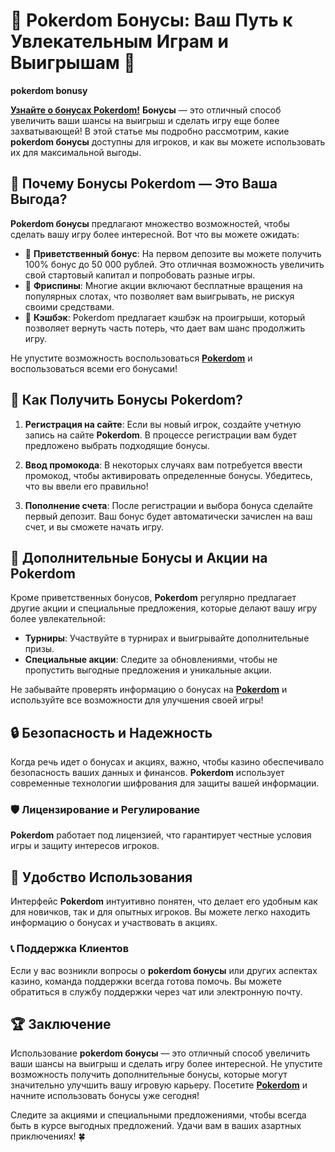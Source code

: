 # 🎉 Pokerdom Бонусы: Ваш Путь к Увлекательным Играм и Выигрышам 🎲

**pokerdom bonusy**

[**Узнайте о бонусах Pokerdom!**](https://brandplay.link/4k77v2yx) **Бонусы** — это отличный способ увеличить ваши шансы на выигрыш и сделать игру еще более захватывающей! В этой статье мы подробно рассмотрим, какие **pokerdom бонусы** доступны для игроков, и как вы можете использовать их для максимальной выгоды.

## 🌟 Почему Бонусы Pokerdom — Это Ваша Выгода?

**Pokerdom бонусы** предлагают множество возможностей, чтобы сделать вашу игру более интересной. Вот что вы можете ожидать:

- 🎁 **Приветственный бонус**: На первом депозите вы можете получить 100% бонус до 50 000 рублей. Это отличная возможность увеличить свой стартовый капитал и попробовать разные игры.
- 🎰 **Фриспины**: Многие акции включают бесплатные вращения на популярных слотах, что позволяет вам выигрывать, не рискуя своими средствами.
- 💸 **Кэшбэк**: Pokerdom предлагает кэшбэк на проигрыши, который позволяет вернуть часть потерь, что дает вам шанс продолжить игру.

Не упустите возможность воспользоваться [**Pokerdom**](https://brandplay.link/4k77v2yx) и воспользоваться всеми его бонусами!

## 🏅 Как Получить Бонусы Pokerdom?

1. **Регистрация на сайте**: Если вы новый игрок, создайте учетную запись на сайте **Pokerdom**. В процессе регистрации вам будет предложено выбрать подходящие бонусы.
  
2. **Ввод промокода**: В некоторых случаях вам потребуется ввести промокод, чтобы активировать определенные бонусы. Убедитесь, что вы ввели его правильно!

3. **Пополнение счета**: После регистрации и выбора бонуса сделайте первый депозит. Ваш бонус будет автоматически зачислен на ваш счет, и вы сможете начать игру.

## 🎈 Дополнительные Бонусы и Акции на Pokerdom

Кроме приветственных бонусов, **Pokerdom** регулярно предлагает другие акции и специальные предложения, которые делают вашу игру более увлекательной:

- **Турниры**: Участвуйте в турнирах и выигрывайте дополнительные призы.
- **Специальные акции**: Следите за обновлениями, чтобы не пропустить выгодные предложения и уникальные акции.

Не забывайте проверять информацию о бонусах на [**Pokerdom**](https://brandplay.link/4k77v2yx) и используйте все возможности для улучшения своей игры!

## 🔒 Безопасность и Надежность

Когда речь идет о бонусах и акциях, важно, чтобы казино обеспечивало безопасность ваших данных и финансов. **Pokerdom** использует современные технологии шифрования для защиты вашей информации.

### 🛡️ Лицензирование и Регулирование

**Pokerdom** работает под лицензией, что гарантирует честные условия игры и защиту интересов игроков.

## 📱 Удобство Использования

Интерфейс **Pokerdom** интуитивно понятен, что делает его удобным как для новичков, так и для опытных игроков. Вы можете легко находить информацию о бонусах и участвовать в акциях.

### 📞 Поддержка Клиентов

Если у вас возникли вопросы о **pokerdom бонусы** или других аспектах казино, команда поддержки всегда готова помочь. Вы можете обратиться в службу поддержки через чат или электронную почту.

## 🏆 Заключение

Использование **pokerdom бонусы** — это отличный способ увеличить ваши шансы на выигрыш и сделать игру более интересной. Не упустите возможность получить дополнительные бонусы, которые могут значительно улучшить вашу игровую карьеру. Посетите [**Pokerdom**](https://brandplay.link/4k77v2yx) и начните использовать бонусы уже сегодня!

Следите за акциями и специальными предложениями, чтобы всегда быть в курсе выгодных предложений. Удачи вам в ваших азартных приключениях! 🍀

